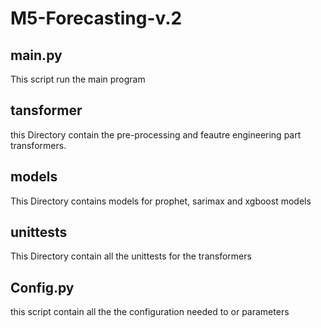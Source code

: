 # M5-Forecasting-v.2

## main.py
This script run the main program

## tansformer
this Directory contain the pre-processing and feautre engineering part transformers.

## models
This Directory contains models for prophet, sarimax and xgboost models

## unittests
This Directory contain all the unittests for the transformers

## Config.py
this script contain all the the configuration needed to or parameters
